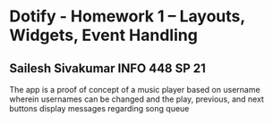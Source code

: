 # Dotify - Homework 1 – Layouts, Widgets, Event Handling

## Sailesh Sivakumar INFO 448 SP 21

The app is a proof of concept of a music player based on username wherein usernames can be changed and the play, previous, and next buttons display messages regarding song queue
